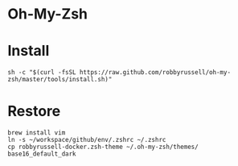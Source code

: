 # Oh-My-Zsh

# Install

```
sh -c "$(curl -fsSL https://raw.github.com/robbyrussell/oh-my-zsh/master/tools/install.sh)"
```

# Restore
```
brew install vim
ln -s ~/workspace/github/env/.zshrc ~/.zshrc
cp robbyrussell-docker.zsh-theme ~/.oh-my-zsh/themes/
base16_default_dark
```
